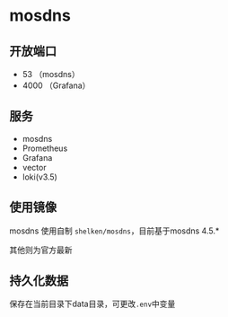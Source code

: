# mosdns


## 开放端口

- 53 （mosdns）
- 4000 （Grafana）

## 服务

- mosdns
- Prometheus
- Grafana
- vector
- loki(v3.5)

## 使用镜像

mosdns 使用自制 `shelken/mosdns`，目前基于mosdns 4.5.*

其他则为官方最新


## 持久化数据

保存在当前目录下data目录，可更改`.env`中变量

